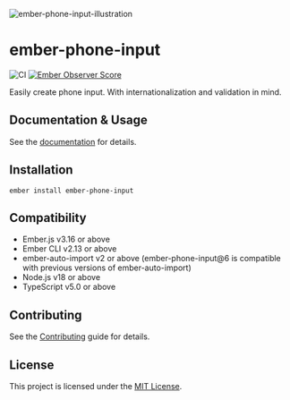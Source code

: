 ![ember-phone-input-illustration](https://user-images.githubusercontent.com/15218861/189689656-b468ab1d-d2b7-4145-a9a6-0f4d6e6d240e.svg)

# ember-phone-input

![CI](https://github.com/qonto/ember-phone-input/workflows/CI/badge.svg)
[![Ember Observer Score](https://emberobserver.com/badges/ember-phone-input.svg)](https://emberobserver.com/addons/ember-phone-input)

Easily create phone input. With internationalization and validation in mind.

## Documentation & Usage

See the [documentation](DOCS.md) for details.

## Installation

```
ember install ember-phone-input
```

## Compatibility

- Ember.js v3.16 or above
- Ember CLI v2.13 or above
- ember-auto-import v2 or above (ember-phone-input@6 is compatible with previous
  versions of ember-auto-import)
- Node.js v18 or above
- TypeScript v5.0 or above

## Contributing

See the [Contributing](CONTRIBUTING.md) guide for details.

## License

This project is licensed under the [MIT License](LICENSE.md).
